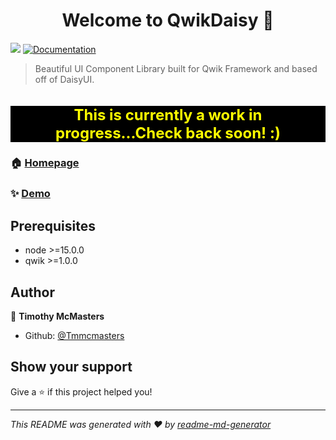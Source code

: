 <h1 align="center">Welcome to QwikDaisy 👋</h1>
<p>
  <img src="https://img.shields.io/badge/node-%3E%3D15.0.0-blue.svg" />
  <a href="https://main--qwikdaisy.netlify.app/docs/" target="_blank">
    <img alt="Documentation" src="https://img.shields.io/badge/documentation-yes-brightgreen.svg" />
  </a>
</p>

> Beautiful UI Component Library built for Qwik Framework and based off of DaisyUI.
<h2 style="text-align: center; color: yellow; font-weight: bold; font-size: 24px; background-color: black;">This is currently a work in progress...Check back soon! :)</h2>

### 🏠 [Homepage](https://main--qwikdaisy.netlify.app/)

### ✨ [Demo](https://main--qwikdaisy.netlify.app/)

## Prerequisites

- node >=15.0.0
- qwik >=1.0.0

## Author

👤 **Timothy McMasters**

* Github: [@Tmmcmasters](https://github.com/Tmmcmasters)

## Show your support

Give a ⭐️ if this project helped you!

***
_This README was generated with ❤️ by [readme-md-generator](https://github.com/kefranabg/readme-md-generator)_